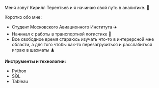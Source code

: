 Меня зовут Кирилл Терентьев и я начинаю свой путь в аналитике. :information_desk_person:

Коротко обо мне:
- Студент Московского Авиационного Института :airplane:
- Начинал с работы в транспортной логистике :truck:
- Все свободное время стараюсь изучать что-то в интерерсной мне области, а для того чтобы как-то перезагрузиться и расслабиться играю в шахматы :chess_pawn:

**Инструменты и технологии:**
- Python
- SQL
- Tableau
